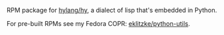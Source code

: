 RPM package for [hylang/hy](https://github.com/hylang/hy), a dialect of lisp
that's embedded in Python.

For pre-built RPMs see my Fedora COPR:
[eklitzke/python-utils](https://copr.fedorainfracloud.org/coprs/eklitzke/python-utils/).
